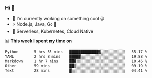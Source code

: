 ### Hi 👋

<!--
**nodejh/nodejh** is a ✨ _special_ ✨ repository because its `README.md` (this file) appears on your GitHub profile.

Here are some ideas to get you started:

- 🔭 I’m currently working on ...
- 🌱 I’m currently learning ...
- 👯 I’m looking to collaborate on ...
- 🤔 I’m looking for help with ...
- 💬 Ask me about ...
- 📫 How to reach me: ...
- 😄 Pronouns: ...
- ⚡ Fun fact: ...
-->

- 🔭 I’m currently working on something cool :wink:
- ⚡ Node.js, Java, Go :thought_balloon:
- 🤖 Serverless, Kubernetes, Cloud Native

📊 **This week I spent my time on**

<!--START_SECTION:waka-->

```txt
Python       5 hrs 55 mins   █████████████▓░░░░░░░░░░░   55.17 %
YAML         2 hrs 8 mins    █████░░░░░░░░░░░░░░░░░░░░   19.88 %
Markdown     1 hr 7 mins     ██▓░░░░░░░░░░░░░░░░░░░░░░   10.46 %
Other        59 mins         ██▒░░░░░░░░░░░░░░░░░░░░░░   09.19 %
Text         28 mins         █░░░░░░░░░░░░░░░░░░░░░░░░   04.41 %
```

<!--END_SECTION:waka-->


<!--
:traffic_light: **Visitors**

![visitors](https://visitor-badge.glitch.me/badge?page_id=nodejh.nodejh)
-->

